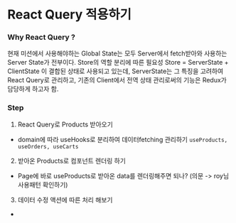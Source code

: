 # React Query 적용하기

### Why React Query ?

현재 미션에서 사용해야하는 Global State는 모두 Server에서 fetch받아와 사용하는 Server State가 전부이다.
Store의 역할 분리에 따른 필요성
Store = ServerState + ClientState 이 결합된 상태로 사용되고 있는데,
ServerState는 그 특징을 고려하여 React Query로 관리하고, 기존의 Client에서 전역 상태 관리로써의 기능은 Redux가 담당하게 하고자 함.

### Step

1. React Query로 Products 받아오기

- domain에 따라 useHooks로 분리하여 데이터fetching 관리하기 `useProducts, useOrders, useCarts`

2. 받아온 Products로 컴포넌트 렌더링 하기

- Page에 바로 useProducts로 받아온 data를 렌더링해주면 되나? (의문 -> roy님 사용패턴 확인하기)

3. 데이터 수정 액션에 따른 처리 해보기

-
